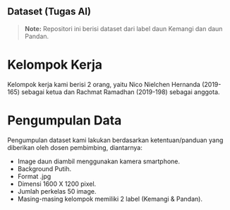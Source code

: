## Dataset (Tugas AI)

> **Note:** Repositori ini berisi dataset dari label daun Kemangi dan daun Pandan.

# Kelompok Kerja

Kelompok kerja kami berisi 2 orang, yaitu Nico Nielchen Hernanda (2019-165) sebagai ketua dan Rachmat Ramadhan (2019-198) sebagai anggota.

# Pengumpulan Data

Pengumpulan dataset kami lakukan berdasarkan ketentuan/panduan yang diberikan oleh dosen pembimbing, diantarnya:

- Image daun diambil menggunakan kamera smartphone.
- Background Putih.
- Format .jpg
- Dimensi 1600 X 1200 pixel.
- Jumlah perkelas 50 image.
- Masing-masing kelompok memiliki 2 label (Kemangi & Pandan).
